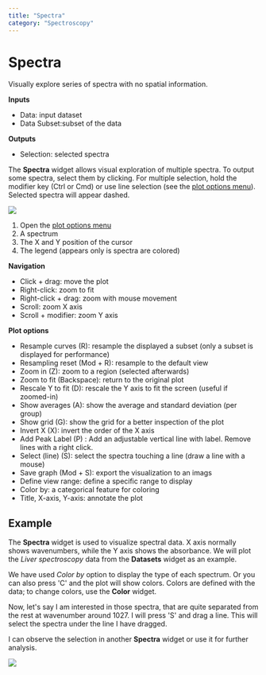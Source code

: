 ```yaml
---
title: "Spectra"
category: "Spectroscopy"
---
```

Spectra
=======

Visually explore series of spectra with no spatial information.

**Inputs**

- Data: input dataset
- Data Subset:subset of the data

**Outputs**

- Selection: selected spectra


The **Spectra** widget allows visual exploration of multiple spectra.
To output some spectra, select them by clicking.
For multiple selection, hold the modifier key (Ctrl or Cmd) or use
line selection (see the [plot options menu](../../#PlotOptions)). Selected spectra
will appear dashed.

![](../images/Spectra-stamped.png)

1. Open the [plot options menu](../../#PlotOptions)
2. A spectrum
3. The X and Y position of the cursor
4. The legend (appears only is spectra are colored)

**Navigation**

- Click + drag: move the plot
- Right-click: zoom to fit
- Right-click + drag: zoom with mouse movement
- Scroll: zoom X axis
- Scroll + modifier: zoom Y axis

<a name="PlotOptions"></a>

**Plot options**

- Resample curves (R): resample the displayed a subset (only a subset is displayed for performance)
- Resampling reset (Mod + R): resample to the default view
- Zoom in (Z): zoom to a region (selected afterwards)
- Zoom to fit (Backspace): return to the original plot
- Rescale Y to fit (D): rescale the Y axis to fit the screen (useful if zoomed-in)
- Show averages (A): show the average and standard deviation (per group)
- Show grid (G): show the grid for a better inspection of the plot
- Invert X (X): invert the order of the X axis
- Add Peak Label (P) : Add an adjustable vertical line with label. Remove lines with a right click.
- Select (line) (S): select the spectra touching a line (draw a line with a mouse)
- Save graph (Mod + S): export the visualization to an imags
- Define view range: define  a specific range to display
- Color by: a categorical feature for coloring
- Title, X-axis, Y-axis: annotate the plot


Example
-------

The **Spectra** widget is used to visualize spectral data. X axis normally shows wavenumbers, while the Y axis shows the absorbance. We will plot the *Liver spectroscopy* data from the **Datasets** widget as an example.

We have used *Color by* option to display the type of each spectrum. Or you can also press 'C' and the plot will show colors. Colors are defined with the data; to change colors, use the **Color** widget.

Now, let's say I am interested in those spectra, that are quite separated from the rest at wavenumber around 1027. I will press 'S' and drag a line. This will select the spectra under the line I have dragged.

I can observe the selection in another **Spectra** widget or use it for further analysis.

![](../images/Spectra-Example1.png)
